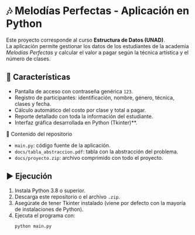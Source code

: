 # 🎶 Melodías Perfectas - Aplicación en Python

Este proyecto corresponde al curso **Estructura de Datos (UNAD)**.  
La aplicación permite gestionar los datos de los estudiantes de la academia *Melodías Perfectas* y calcular el valor a pagar según la técnica artística y el número de clases.

## 🚀 Características
- Pantalla de acceso con contraseña genérica `123`.
- Registro de participantes: identificación, nombre, género, técnica, clases y fecha.
- Cálculo automático del costo por clase y total a pagar.
- Reporte detallado con toda la información del estudiante.
- Interfaz gráfica desarrollada en Python (Tkinter)**.

 📂 Contenido del repositorio
- `main.py`: código fuente de la aplicación.  
- `docs/tabla_abstraccion.pdf`: tabla con la abstracción del problema.  
- `docs/proyecto.zip`: archivo comprimido con todo el proyecto.  

## ▶️ Ejecución

1. Instala Python 3.8 o superior.
2. Descarga este repositorio o el archivo `.zip`.
3. Asegúrate de tener Tkinter instalado (viene por defecto con la mayoría de instalaciones de Python).
4. Ejecuta el programa con:
    ```bash
    python main.py
    ```
